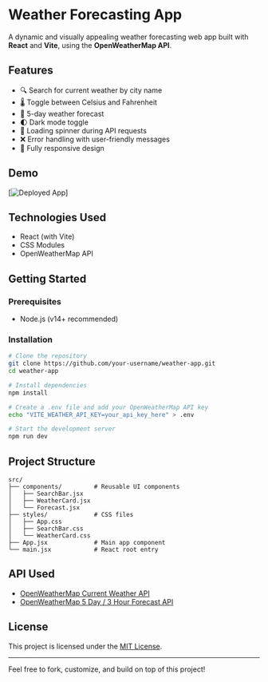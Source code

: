 # Weather Forecasting App

A dynamic and visually appealing weather forecasting web app built with **React** and **Vite**, using the **OpenWeatherMap API**.

## Features

- 🔍 Search for current weather by city name
- 🌡️ Toggle between Celsius and Fahrenheit
- 📅 5-day weather forecast
- 🌓 Dark mode toggle
- 🔄 Loading spinner during API requests
- ❌ Error handling with user-friendly messages
- 📱 Fully responsive design

## Demo

[![Deployed App]((https://weather-forecasting-app-6j7b.onrender.com/))]

## Technologies Used

- React (with Vite)
- CSS Modules
- OpenWeatherMap API

## Getting Started

### Prerequisites
- Node.js (v14+ recommended)

### Installation

```bash
# Clone the repository
git clone https://github.com/your-username/weather-app.git
cd weather-app

# Install dependencies
npm install

# Create a .env file and add your OpenWeatherMap API key
echo "VITE_WEATHER_API_KEY=your_api_key_here" > .env

# Start the development server
npm run dev
```

## Project Structure

```
src/
├── components/         # Reusable UI components
│   ├── SearchBar.jsx
│   ├── WeatherCard.jsx
│   └── Forecast.jsx
├── styles/             # CSS files
│   ├── App.css
│   ├── SearchBar.css
│   └── WeatherCard.css
├── App.jsx             # Main app component
└── main.jsx            # React root entry
```

## API Used

- [OpenWeatherMap Current Weather API](https://openweathermap.org/current)
- [OpenWeatherMap 5 Day / 3 Hour Forecast API](https://openweathermap.org/forecast5)

## License

This project is licensed under the [MIT License](LICENSE).

---

Feel free to fork, customize, and build on top of this project!
